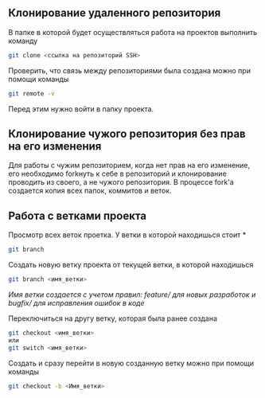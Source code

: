 Клонирование удаленного репозитория
---
В папке в которой будет осуществляться работа на проектов выполнить команду
```bash
git clone <ссылка на репозиторий SSH>
```

Проверить, что связь между репозиториями была создана можно при помощи команды
```bash
git remote -v
```
Перед этим нужно войти в папку проекта.

Клонирование чужого репозитория без прав на его изменения
---
Для работы с чужим репозиторием, когда нет прав на его изменение, его необходимо forkнуть
к себе в репозиторий и клонирование проводить из своего, а не чужого репозитория.
В процессе fork'а создается копия всех папок, коммитов и веток.

Работа с ветками проекта
---
Просмотр всех веток проетка. У ветки в которой находишься стоит *
```bash
git branch
```

Создать новую ветку проекта от текущей ветки, в которой находишься
```bash
git branch <имя_ветки>
```
_Имя ветки создается с учетом правил: feature/<name> для новых разработок и
bugfix/<name> для исправления ошибок в коде_

Переключиться на другу ветку, которая была ранее создана
```bash
git checkout <имя_ветки>
или
git switch <имя_ветки>
```
Создать и сразу перейти в новую созданную ветку можно при помощи команды
```bash
git checkout -b <Имя_ветки>
```
